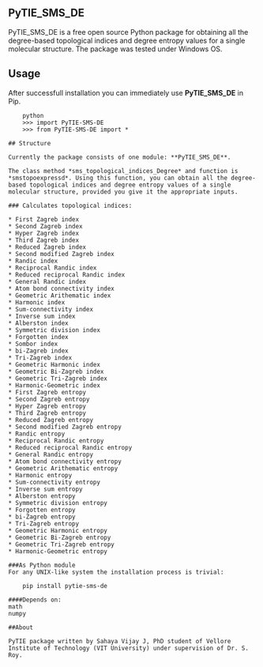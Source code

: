 ## PyTIE_SMS_DE
PyTIE_SMS_DE is a free open source Python package for obtaining all the degree-based topological indices and degree entropy values for a single molecular structure. The package was tested under Windows OS.

## Usage

After successfull installation you can immediately use **PyTIE_SMS_DE** in Pip.

~~~~~~~~~~~~~~~~~~ {.python .numberLines}
    python
    >>> import PyTIE-SMS-DE
    >>> from PyTIE-SMS-DE import *
            
## Structure

Currently the package consists of one module: **PyTIE_SMS_DE**.

The class method *sms_topological_indices_Degree* and function is *smstopoexpressd*. Using this function, you can obtain all the degree-based topological indices and degree entropy values of a single molecular structure, provided you give it the appropriate inputs.

### Calculates topological indices:

* First Zagreb index
* Second Zagreb index
* Hyper Zagreb index
* Third Zagreb index
* Reduced Zagreb index
* Second modified Zagreb index
* Randic index
* Reciprocal Randic index
* Reduced reciprocal Randic index
* General Randic index
* Atom bond connectivity index
* Geometric Arithematic index
* Harmonic index
* Sum-connectivity index
* Inverse sum index
* Alberston index
* Symmetric division index
* Forgotten index
* Sombor index
* bi-Zagreb index
* Tri-Zagreb index
* Geometric Harmonic index
* Geometric Bi-Zagreb index
* Geometric Tri-Zagreb index
* Harmonic-Geometric index
* First Zagreb entropy
* Second Zagreb entropy
* Hyper Zagreb entropy
* Third Zagreb entropy
* Reduced Zagreb entropy
* Second modified Zagreb entropy
* Randic entropy
* Reciprocal Randic entropy
* Reduced reciprocal Randic entropy
* General Randic entropy
* Atom bond connectivity entropy
* Geometric Arithematic entropy
* Harmonic entropy
* Sum-connectivity entropy
* Inverse sum entropy
* Alberston entropy
* Symmetric division entropy
* Forgotten entropy
* bi-Zagreb entropy
* Tri-Zagreb entropy
* Geometric Harmonic entropy
* Geometric Bi-Zagreb entropy
* Geometric Tri-Zagreb entropy
* Harmonic-Geometric entropy

###As Python module
For any UNIX-like system the installation process is trivial:

    pip install pytie-sms-de  

####Depends on:
math
numpy

##About

PyTIE package written by Sahaya Vijay J, PhD student of Vellore Institute of Technology (VIT University) under supervision of Dr. S. Roy.